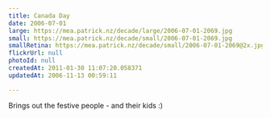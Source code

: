 ```yaml
---
title: Canada Day
date: 2006-07-01
large: https://mea.patrick.nz/decade/large/2006-07-01-2069.jpg
small: https://mea.patrick.nz/decade/small/2006-07-01-2069.jpg
smallRetina: https://mea.patrick.nz/decade/small/2006-07-01-2069@2x.jpg
flickrUrl: null
photoId: null
createdAt: 2011-01-30 11:07:20.058371
updatedAt: 2006-11-13 00:59:11

---
```

Brings out the festive people - and their kids :)
